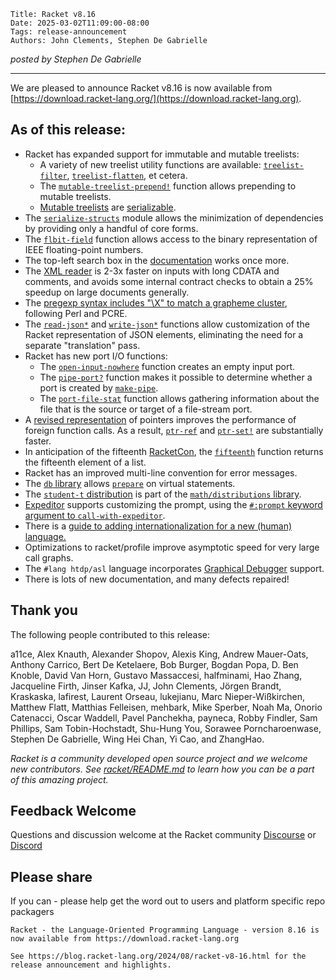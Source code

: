     Title: Racket v8.16
    Date: 2025-03-02T11:09:00-08:00
    Tags: release-announcement
    Authors: John Clements, Stephen De Gabrielle


*posted by Stephen De Gabrielle*

----------------------------------------------------------------------

We are pleased to announce Racket v8.16 is now available from [https://download.racket-lang.org/](https://download.racket-lang.org).

## As of this release:

- Racket has expanded support for immutable and mutable treelists:
  - A variety of new treelist utility functions are available: [`treelist-filter`](https://docs.racket-lang.org/reference/treelist.html#%28def._%28%28lib._racket%2Ftreelist..rkt%29._treelist-filter%29%29), [`treelist-flatten`](https://docs.racket-lang.org/reference/treelist.html#%28def._%28%28lib._racket%2Ftreelist..rkt%29._treelist-flatten%29%29), et cetera.
  - The [`mutable-treelist-prepend!`](https://docs.racket-lang.org/reference/treelist.html#%28def._%28%28lib._racket%2Fmutable-treelist..rkt%29._mutable-treelist-prepend%21%29%29) function allows prepending to mutable treelists.
  - [Mutable treelists](https://docs.racket-lang.org/reference/treelist.html#%28part._.Mutable_.Treelists%29) are [serializable](https://docs.racket-lang.org/reference/serialization.html).
- The [`serialize-structs`](https://docs.racket-lang.org/reference/serialization.html#%28mod-path._racket%2Fserialize-structs%29) module allows the minimization of dependencies by providing only a handful of core forms.
- The [`flbit-field`](https://docs.racket-lang.org/reference/flonums.html#%28def._%28%28lib._racket%2Fflonum..rkt%29._flbit-field%29%29) function allows access to the binary representation of IEEE floating-point numbers.
- The top-left search box in the [documentation](https://docs.racket-lang.org/index.html) works once more.
- The [XML reader](https://docs.racket-lang.org/xml/index.html#%28part._.Reading_and_.Writing_.X.M.L%29) is 2-3x faster on inputs with long CDATA and comments, and avoids some internal contract checks to obtain a 25% speedup on large documents generally.
- The [pregexp syntax includes "\X" to match a grapheme cluster](https://docs.racket-lang.org/reference/regexp.html#(part._regexp-syntax)), following Perl and PCRE.
- The [`read-json*`](https://docs.racket-lang.org/json/index.html#%28def._%28%28submod._%28lib._json%2Fmain..rkt%29._for-extension%29._read-json%2A%29%29) and [`write-json*`](https://docs.racket-lang.org/json/index.html#%28def._%28%28submod._%28lib._json%2Fmain..rkt%29._for-extension%29._write-json%2A%29%29) functions allow customization of   the Racket representation of JSON elements, eliminating the need for a separate "translation" pass.
- Racket has new port I/O functions:
  - The [`open-input-nowhere`](https://docs.racket-lang.org/reference/port-lib.html#%28def._%28%28lib._racket%2Fport..rkt%29._open-input-nowhere%29%29) function creates an empty input port.
  - The [`pipe-port?`](https://docs.racket-lang.org/reference/pipeports.html#%28def._%28%28quote._~23~25kernel%29._pipe-port~3f%29%29) function makes it possible to determine whether a port is created by [`make-pipe`](https://docs.racket-lang.org/reference/pipeports.html#%28def._%28%28quote._~23~25kernel%29._make-pipe%29%29).
  - The [`port-file-stat`](https://docs.racket-lang.org/reference/file-ports.html#%28def._%28%28quote._~23~25kernel%29._port-file-stat%29%29) function allows gathering information about the file that is the source or target of a file-stream port.
- A [revised representation](https://racket.discourse.group/t/fixnum-slow-despite-docs/3409/6) of pointers improves the performance of foreign function calls. As a result, [`ptr-ref`](https://docs.racket-lang.org/foreign/foreign_pointer-funcs.html#%28def._%28%28quote._~23~25foreign%29._ptr-ref%29%29) and [`ptr-set!`](https://docs.racket-lang.org/foreign/foreign_pointer-funcs.html#%28def._%28%28quote._~23~25foreign%29._ptr-set%21%29%29) are substantially faster.
- In anticipation of the fifteenth [RacketCon](https://con.racket-lang.org), the [`fifteenth`](https://pre-release.racket-lang.org/doc/reference/pairs.html#%28def._%28%28lib._racket%2Flist..rkt%29._fifteenth%29%29) function returns the fifteenth element of a list.
- Racket has an improved multi-line convention for error messages.
- The [`db` library](https://docs.racket-lang.org/db/index.html) allows [`prepare`](https://docs.racket-lang.org/db/query-api.html#%28def._%28%28lib._db%2Fbase..rkt%29._prepare%29%29) on virtual statements.
- The [`student-t` distribution](https://docs.racket-lang.org/math/Real_Distribution_Families.html#%28part._.Student-t_.Distributions%29) is part of the [`math/distributions` library](https://docs.racket-lang.org/math/dist.html).
- [Expeditor](https://docs.racket-lang.org/expeditor/index.html) supports customizing the prompt, using the [`#:prompt` keyword argument to `call-with-expeditor`](https://docs.racket-lang.org/expeditor/Expeditor_API.html#%28def._%28%28lib._expeditor%2Fmain..rkt%29._call-with-expeditor%29%29).
- There is a [guide to adding internationalization for a new (human) language.](https://racket.discourse.group/t/advent-2024-day-translate-drracket-interface-in-your-language/3407)
- Optimizations to racket/profile improve asymptotic speed for very large call graphs.
- The `#lang htdp/asl` language incorporates [Graphical Debugger](https://docs.racket-lang.org/drracket/debugger.html#%28part._.Debugger_.Buttons%29) support.
- There is lots of new documentation, and many defects repaired!


## Thank you

The following people contributed to this release:

a11ce, Alex Knauth, Alexander Shopov, Alexis King, Andrew
Mauer-Oats, Anthony Carrico, Bert De Ketelaere, Bob Burger, Bogdan
Popa, D. Ben Knoble, David Van Horn, Gustavo Massaccesi, halfminami,
Hao Zhang, Jacqueline Firth, Jinser Kafka, JJ, John Clements, Jörgen
Brandt, Kraskaska, lafirest, Laurent Orseau, lukejianu, Marc
Nieper-Wißkirchen, Matthew Flatt, Matthias Felleisen, mehbark, Mike
Sperber, Noah Ma, Onorio Catenacci, Oscar Waddell, Pavel Panchekha,
payneca, Robby Findler, Sam Phillips, Sam Tobin-Hochstadt, Shu-Hung
You, Sorawee Porncharoenwase, Stephen De Gabrielle, Wing Hei Chan,
Yi Cao, and ZhangHao.


_Racket is a community developed open source project and we welcome new
contributors. See 
[racket/README.md](https://github.com/racket/racket/blob/master/README.md#contributing)
to learn how you can be a part of this amazing project._

## Feedback Welcome

Questions and discussion welcome at the Racket community
[Discourse](https://racket.discourse.group/invites/VxkBcXY7yL) or
[Discord](https://discord.gg/6Zq8sH5) 

## Please share

If you can  - please help get the word out to users and platform specific repo packagers

```
Racket - the Language-Oriented Programming Language - version 8.16 is now available from https://download.racket-lang.org

See https://blog.racket-lang.org/2024/08/racket-v8-16.html for the release announcement and highlights.
```
